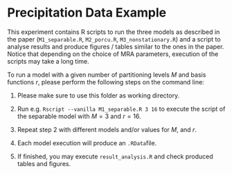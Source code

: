 # Precipitation Data Example

This experiment contains R scripts to run the three models as described in the paper (`M1_separable.R`, `M2_porcu.R`, `M3_nonstationary.R`) and a script to analyse results and produce figures / tables similar to the ones in the paper. Notice that depending on the choice of MRA parameters, execution of the scripts may take a long time.

To run a model with a given number of partitioning levels $M$ and basis functions $r$, please perform the following steps on the command line:

1. Please make sure to use this folder as working directory.

2. Run  e.g. `Rscript --vanilla M1_separable.R 3 16` to execute the script of the separable model with $M=3$ and $r=16$.

3. Repeat step 2 with different models and/or values for $M$, and $r$.

4. Each model execution will produce an `.RData`file.

5. If finished, you may execute `result_analysis.R` and check produced tables and figures.
